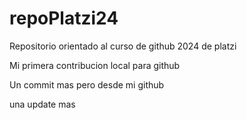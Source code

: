 # repoPlatzi24
Repositorio orientado al curso de github 2024 de platzi

Mi primera contribucion local para github

Un commit mas pero desde mi github

una update mas 
